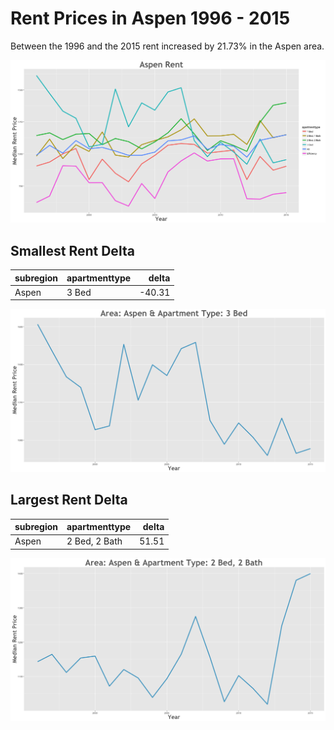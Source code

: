 Rent Prices in Aspen 1996 - 2015
================

Between the 1996 and the 2015 rent increased by 21.73% in the Aspen area.

![](../images/aspen.png)

Smallest Rent Delta
-------------------

| subregion | apartmenttype |   delta|
|:----------|:--------------|-------:|
| Aspen     | 3 Bed         |  -40.31|

![](../images/smallRentDelta/aspen.png)

Largest Rent Delta
------------------

| subregion | apartmenttype |  delta|
|:----------|:--------------|------:|
| Aspen     | 2 Bed, 2 Bath |  51.51|

![](../images/largeRentDelta/aspen.png)
